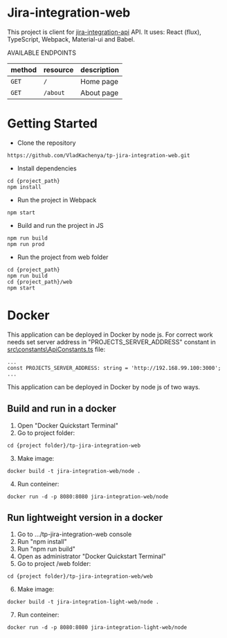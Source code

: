 # Jira-integration-web

This project is client for [jira-integration-api](https://github.com/VladKachenya/tp-jira-integration-api) API. It uses: React (flux), TypeScript,  Webpack, Material-ui and Babel.

AVAILABLE ENDPOINTS

| method             | resource         | description                                                                                    |
|:-------------------|:-----------------|:-----------------------------------------------------------------------------------------------|
| `GET`              | `/`              | Home page                                                                       |
| `GET`              | `/about`      | About page                                                                         |    

# Getting Started
- Clone the repository
```
https://github.com/VladKachenya/tp-jira-integration-web.git
```

- Install dependencies
```
cd {project_path}
npm install
```

- Run the project in Webpack
```
npm start
```

- Build and run the project in JS
```
npm run build
npm run prod
```

- Run the project from web folder
```
cd {project_path}
npm run build
cd {project_path}/web
npm start
```

# Docker
This application can be deployed in Docker by node js.
For correct work needs set server address in "PROJECTS_SERVER_ADDRESS" constant in [src\constants\ApiConstants.ts](https://github.com/VladKachenya/tp-jira-integration-web/blob/master/src/constants/ApiConstants.ts) file:

```
...
const PROJECTS_SERVER_ADDRESS: string = 'http://192.168.99.100:3000';
...
```

This application can be deployed in Docker by node js of two ways. 

## Build and run in a docker

1. Open "Docker Quickstart Terminal"
2. Go to project folder:
```
cd {project folder}/tp-jira-integration-web
```
3. Make image:
```
docker build -t jira-integration-web/node .
```
4. Run conteiner:
```
docker run -d -p 8080:8080 jira-integration-web/node
```

## Run lightweight version in a docker

1. Go to .../tp-jira-integration-web console
2. Run "npm install"
3. Run "npm run build"
4. Open as administrator "Docker Quickstart Terminal"
5. Go to project /web folder:
```
cd {project folder}/tp-jira-integration-web/web
```
6. Make image:
```
docker build -t jira-integration-light-web/node .
```
7. Run conteiner:
```
docker run -d -p 8080:8080 jira-integration-light-web/node
```
